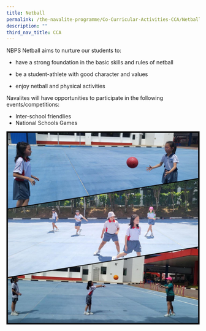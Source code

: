 ```yaml
---
title: Netball
permalink: /the-navalite-programme/Co-Curricular-Activities-CCA/Netball/
description: ""
third_nav_title: CCA
---
```


NBPS Netball aims to nurture our students to:

*   have a strong foundation in the basic skills and rules of netball
    
*   be a student-athlete with good character and values

*   enjoy netball and physical activities

Navalites will have opportunities to participate in the following events/competitions:

*   Inter-school friendlies
*   National Schools Games

![](/images/Netball.png)